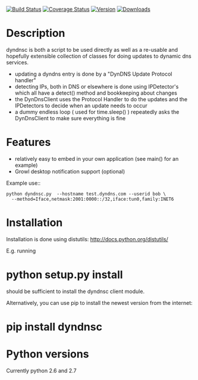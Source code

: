 [![Build Status](https://travis-ci.org/infothrill/python-dyndnsc.png)](https://travis-ci.org/infothrill/python-dyndnsc)    [![Coverage Status](https://coveralls.io/repos/infothrill/python-dyndnsc/badge.png)](https://coveralls.io/r/infothrill/python-dyndnsc) [![Version](https://pypip.in/v/dyndnsc/badge.png)](https://crate.io/packages/dyndnsc/)   [![Downloads](https://pypip.in/d/dyndnsc/badge.png)](https://crate.io/packages/dyndnsc/)

Description
===========

dyndnsc is both a script to be used directly as well as a re-usable and
hopefully extensible collection of classes for doing updates to dynamic
dns services.

- updating a dyndns entry is done by a "DynDNS Update Protocol handler"
- detecting IPs, both in DNS or elsewhere is done using IPDetector's
  which all have a detect() method and bookkeeping about changes
- the DynDnsClient uses the Protocol Handler to do the updates and
  the IPDetectors to decide when an update needs to occur
- a dummy endless loop ( used for time.sleep() ) repeatedly asks the
  DynDnsClient to make sure everything is fine

Features
=========

- relatively easy to embed in your own application (see main() for an example)
- Growl desktop notification support (optional)

Example use::

    python dyndnsc.py  --hostname test.dyndns.com --userid bob \
      --method=Iface,netmask:2001:0000::/32,iface:tun0,family:INET6


Installation
============
Installation is done using distutils: http://docs.python.org/distutils/

E.g. running
 
  # python setup.py install
  
should be sufficient to install the dyndnsc client module.

Alternatively, you can use pip to install the newest version from the
internet:

  # pip install dyndnsc

Python versions
===============
Currently python 2.6 and 2.7

